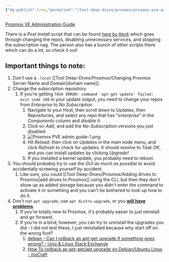```yaml
---
{"dg-publish":true,"permalink":"/tool-deep-dives/proxmox/proxmox-pve-admin-guide/","updated":"2023-12-12T12:56:43.000-08:00"}
---
```



[Proxmox VE Administration Guide](https://pve.proxmox.com/pve-docs/pve-admin-guide.html)

There is a *Post Install* script that can be found [here by tteck](https://tteck.github.io/Proxmox/) which goes through changing the repos, disabling unnecessary services, and stopping the subscription nag. The person also has a bunch of other scripts there which can do a lot, so check it out!
## Important things to note:
1. Don't use a `.local` [[Tool Deep-Dives/Proxmox/Changing Proxmox Server Name and Domain\|domain name]].
2. Change the subscription repository
	1. If you're getting `TASK ERROR: command 'apt-get update' failed: exit code 100` in your update output, you need to change your repos from *Enterprise* to *No Subscription*
		1. Navigate to your Host, then scroll down to Updates, then Repositories, and select any repo that has "*enterprise*" in the *Components* column and *disable* it.
		2. Click on *Add*, and add the *No-Subscription* versions you just disabled
		3. ![Proxmox PVE admin guide-1.png](/img/user/Attachments/Proxmox%20PVE%20admin%20guide-1.png)
		4. Hit *Reload*, then click on *Updates* in the main node menu, and click *Refresh* to check for updates. It should resolve to *Task OK*, and you can install updates by clicking *Upgrade!*
		5. If you installed a kernel update, you probably need to reboot.
3. You should probably try to use the *GUI as much as possible* to avoid accidentally screwing yourself by accident.
	1. Like sure, you could [[Tool Deep-Dives/Proxmox/Adding drives to Proxmox\|add drives to Proxmox]] using the CLI, but then they don't show up as added storage because you didn't enter the command to activate it or something and you can't be bothered to look up how to do it.
4. Don't run `apt upgrade`, use `apt distro-upgrade`, or you [**will have problems**](https://www.reddit.com/r/Proxmox/comments/ujqig9/use_apt_distupgrade_or_the_gui_not_apt_upgrade/).
	1. If you're totally new to Proxmox, it's probably easier to just reinstall and go forward.
	2. If you're in a bind, however, you can try to uninstall the upgrades you did - I did not test these, I just reinstalled because why start off on the wrong foot?
		1. [debian - Can I rollback an apt-get upgrade if something goes wrong? - Unix & Linux Stack Exchange](https://unix.stackexchange.com/questions/79050/can-i-rollback-an-apt-get-upgrade-if-something-goes-wrong)
		2. [How To rollback an apt-get/apt upgrade on Debian/Ubuntu Linux - nixCraft](https://www.cyberciti.biz/howto/debian-linux/ubuntu-linux-rollback-an-apt-get-upgrade/)


